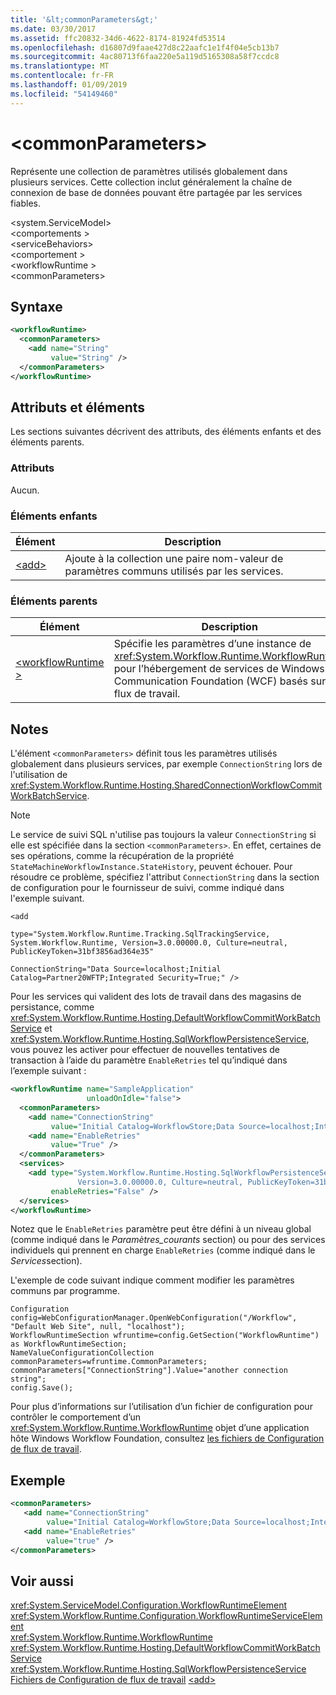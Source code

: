 ```yaml
---
title: '&lt;commonParameters&gt;'
ms.date: 03/30/2017
ms.assetid: ffc20832-34d6-4622-8174-81924fd53514
ms.openlocfilehash: d16807d9faae427d8c22aafc1e1f4f04e5cb13b7
ms.sourcegitcommit: 4ac80713f6faa220e5a119d5165308a58f7ccdc8
ms.translationtype: MT
ms.contentlocale: fr-FR
ms.lasthandoff: 01/09/2019
ms.locfileid: "54149460"
---
```

# <a name="ltcommonparametersgt"></a>&lt;commonParameters&gt;
Représente une collection de paramètres utilisés globalement dans plusieurs services. Cette collection inclut généralement la chaîne de connexion de base de données pouvant être partagée par les services fiables.  
  
 \<system.ServiceModel>  
\<comportements >  
\<serviceBehaviors>  
\<comportement >  
\<workflowRuntime >  
\<commonParameters>  
  
## <a name="syntax"></a>Syntaxe  
  
```xml  
<workflowRuntime>
  <commonParameters>
    <add name="String"
         value="String" />
  </commonParameters>
</workflowRuntime>
```  
  
## <a name="attributes-and-elements"></a>Attributs et éléments  
 Les sections suivantes décrivent des attributs, des éléments enfants et des éléments parents.  
  
### <a name="attributes"></a>Attributs  
 Aucun.  
  
### <a name="child-elements"></a>Éléments enfants  
  
|Élément|Description|  
|-------------|-----------------|  
|[\<add>](../../../../../docs/framework/configure-apps/file-schema/wcf/add-of-commonparameters.md)|Ajoute à la collection une paire nom-valeur de paramètres communs utilisés par les services.|  
  
### <a name="parent-elements"></a>Éléments parents  
  
|Élément|Description|  
|-------------|-----------------|  
|[\<workflowRuntime >](../../../../../docs/framework/configure-apps/file-schema/wcf/workflowruntime.md)|Spécifie les paramètres d’une instance de <xref:System.Workflow.Runtime.WorkflowRuntime> pour l’hébergement de services de Windows Communication Foundation (WCF) basés sur les flux de travail.|  
  
## <a name="remarks"></a>Notes  
 L'élément `<commonParameters>` définit tous les paramètres utilisés globalement dans plusieurs services, par exemple `ConnectionString` lors de l'utilisation de <xref:System.Workflow.Runtime.Hosting.SharedConnectionWorkflowCommitWorkBatchService>.  
  
> [!NOTE]
>  Le service de suivi SQL n'utilise pas toujours la valeur `ConnectionString` si elle est spécifiée dans la section `<commonParameters>`. En effet, certaines de ses opérations, comme la récupération de la propriété `StateMachineWorkflowInstance.StateHistory`, peuvent échouer. Pour résoudre ce problème, spécifiez l'attribut `ConnectionString` dans la section de configuration pour le fournisseur de suivi, comme indiqué dans l'exemple suivant.  
  
 `<add`  
  
 `type="System.Workflow.Runtime.Tracking.SqlTrackingService, System.Workflow.Runtime, Version=3.0.00000.0, Culture=neutral, PublicKeyToken=31bf3856ad364e35"`  
  
 `ConnectionString="Data Source=localhost;Initial Catalog=Partner20WFTP;Integrated Security=True;" />`  
  
 Pour les services qui valident des lots de travail dans des magasins de persistance, comme <xref:System.Workflow.Runtime.Hosting.DefaultWorkflowCommitWorkBatchService> et <xref:System.Workflow.Runtime.Hosting.SqlWorkflowPersistenceService>, vous pouvez les activer pour effectuer de nouvelles tentatives de transaction à l’aide du paramètre `EnableRetries` tel qu’indiqué dans l’exemple suivant :  
  
```xml  
<workflowRuntime name="SampleApplication"
                 unloadOnIdle="false">
  <commonParameters>
    <add name="ConnectionString"
         value="Initial Catalog=WorkflowStore;Data Source=localhost;Integrated Security=SSPI;" />
    <add name="EnableRetries"
         value="True" />
  </commonParameters>
  <services>
    <add type="System.Workflow.Runtime.Hosting.SqlWorkflowPersistenceService, System.Workflow.Runtime,
               Version=3.0.00000.0, Culture=neutral, PublicKeyToken=31bf3856ad364e35"
         enableRetries="False" />
  </services>
</workflowRuntime>
```  
  
 Notez que le `EnableRetries` paramètre peut être défini à un niveau global (comme indiqué dans le *Paramètres_courants* section) ou pour des services individuels qui prennent en charge `EnableRetries` (comme indiqué dans le *Services*section).  
  
 L'exemple de code suivant indique comment modifier les paramètres communs par programme.  
  
```  
Configuration config=WebConfigurationManager.OpenWebConfiguration("/Workflow", "Default Web Site", null, "localhost");  
WorkflowRuntimeSection wfruntime=config.GetSection("WorkflowRuntime") as WorkflowRuntimeSection;  
NameValueConfigurationCollection commonParameters=wfruntime.CommonParameters;  
commonParameters["ConnectionString"].Value="another connection string";  
config.Save();  
```  
  
 Pour plus d’informations sur l’utilisation d’un fichier de configuration pour contrôler le comportement d’un <xref:System.Workflow.Runtime.WorkflowRuntime> objet d’une application hôte Windows Workflow Foundation, consultez [les fichiers de Configuration de flux de travail](https://docs.microsoft.com/previous-versions/dotnet/netframework-3.5/ms732240(v=vs.90)).  
  
## <a name="example"></a>Exemple  
  
```xml  
<commonParameters>
   <add name="ConnectionString"
        value="Initial Catalog=WorkflowStore;Data Source=localhost;Integrated Security=SSPI;" />
   <add name="EnableRetries"
        value="true" />
</commonParameters>
```  
  
## <a name="see-also"></a>Voir aussi  
 <xref:System.ServiceModel.Configuration.WorkflowRuntimeElement>  
 <xref:System.Workflow.Runtime.Configuration.WorkflowRuntimeServiceElement>  
 <xref:System.Workflow.Runtime.WorkflowRuntime>  
 <xref:System.Workflow.Runtime.Hosting.DefaultWorkflowCommitWorkBatchService>  
 <xref:System.Workflow.Runtime.Hosting.SqlWorkflowPersistenceService>  
 [Fichiers de Configuration de flux de travail](https://docs.microsoft.com/previous-versions/dotnet/netframework-3.5/ms732240(v=vs.90))  
 [\<add>](../../../../../docs/framework/configure-apps/file-schema/wcf/add-of-commonparameters.md)
